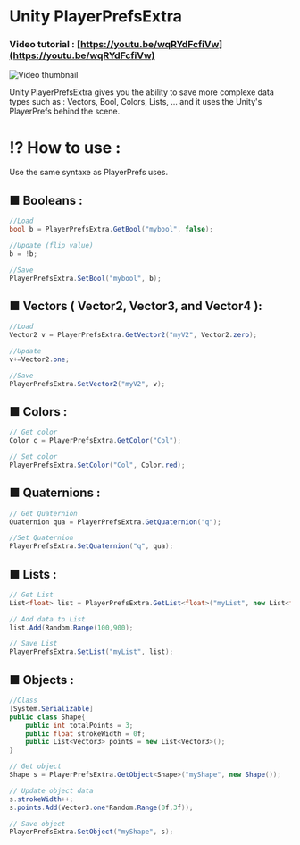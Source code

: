 # Unity PlayerPrefsExtra
### Video tutorial : [https://youtu.be/wqRYdFcfiVw](https://youtu.be/wqRYdFcfiVw)
![Video thumbnail](https://img.youtube.com/vi/wqRYdFcfiVw/0.jpg)


Unity PlayerPrefsExtra gives you the ability to save more complexe data types such as :
Vectors, Bool, Colors, Lists, ...
and it uses the Unity's PlayerPrefs behind the scene.

# ⁉ How to use :
Use the same syntaxe as PlayerPrefs uses.


## ■ Booleans :
```c#
//Load
bool b = PlayerPrefsExtra.GetBool("mybool", false);

//Update (flip value)
b = !b;

//Save
PlayerPrefsExtra.SetBool("mybool", b);
```

## ■ Vectors ( Vector2, Vector3, and Vector4 ):
```c#
//Load
Vector2 v = PlayerPrefsExtra.GetVector2("myV2", Vector2.zero);

//Update
v+=Vector2.one;

//Save
PlayerPrefsExtra.SetVector2("myV2", v);
```

## ■ Colors :
```c#
// Get color
Color c = PlayerPrefsExtra.GetColor("Col");

// Set color
PlayerPrefsExtra.SetColor("Col", Color.red);
```
## ■ Quaternions :
```c#
// Get Quaternion
Quaternion qua = PlayerPrefsExtra.GetQuaternion("q");

//Set Quaternion
PlayerPrefsExtra.SetQuaternion("q", qua);
```

## ■ Lists :
```c#
// Get List
List<float> list = PlayerPrefsExtra.GetList<float>("myList", new List<float>());

// Add data to List
list.Add(Random.Range(100,900);

// Save List
PlayerPrefsExtra.SetList("myList", list);
```

## ■ Objects :
```c#
//Class
[System.Serializable]
public class Shape{
	public int totalPoints = 3;
	public float strokeWidth = 0f;
	public List<Vector3> points = new List<Vector3>();
}
```
```c#
// Get object
Shape s = PlayerPrefsExtra.GetObject<Shape>("myShape", new Shape());

// Update object data
s.strokeWidth++;
s.points.Add(Vector3.one*Random.Range(0f,3f));

// Save object
PlayerPrefsExtra.SetObject("myShape", s);
```
